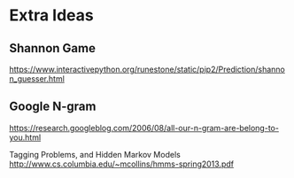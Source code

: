 # Extra Ideas 

## Shannon Game
https://www.interactivepython.org/runestone/static/pip2/Prediction/shannon_guesser.html

## Google N-gram
https://research.googleblog.com/2006/08/all-our-n-gram-are-belong-to-you.html

Tagging Problems, and Hidden Markov Models
http://www.cs.columbia.edu/~mcollins/hmms-spring2013.pdf
